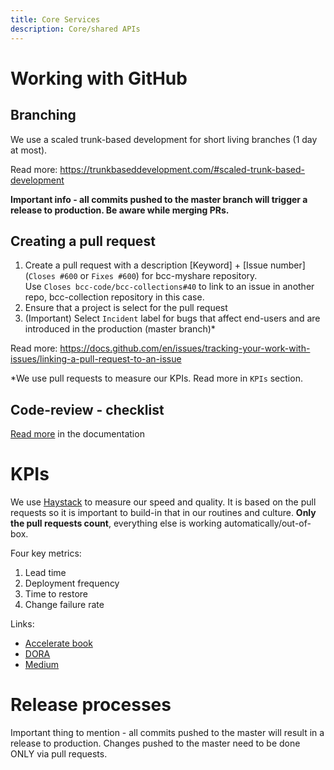 ```yaml
---
title: Core Services
description: Core/shared APIs
---
```



# Working with GitHub

## Branching
We use a scaled trunk-based development for short living branches (1 day at most).

Read more: https://trunkbaseddevelopment.com/#scaled-trunk-based-development

**Important info - all commits pushed to the master branch will trigger a release to production. Be aware while merging PRs.**

## Creating a pull request

1. Create a pull request with a description [Keyword] + [Issue number] (`Closes #600` or `Fixes #600`) for bcc-myshare repository. <br>Use `Closes bcc-code/bcc-collections#40` to link to an issue in another repo, bcc-collection repository in this case.
2. Ensure that a project is select for the pull request
3. (Important) Select `Incident` label for bugs that affect end-users and are introduced in the production (master branch)*

Read more: https://docs.github.com/en/issues/tracking-your-work-with-issues/linking-a-pull-request-to-an-issue

*We use pull requests to measure our KPIs. Read more in `KPIs` section.

## Code-review - checklist

[Read more](.docs/Processes/CodeReview.md) in the documentation

# KPIs
We use [Haystack](https://dash.usehaystack.io/app/overview) to measure our speed and quality. It is based on the pull requests so it is important to build-in that in our routines and culture. **Only the pull requests count**, everything else is working automatically/out-of-box.

Four key metrics:
1. Lead time
2. Deployment frequency
3. Time to restore
4. Change failure rate

Links: 
- [Accelerate book](https://www.amazon.com/Accelerate-Software-Performing-Technology-Organizations/dp/1942788339)
- [DORA](https://cloud.google.com/architecture/devops/technical)
- [Medium](https://medium.com/ingeniouslysimple/learning-from-the-accelerate-four-key-metrics-91725675e30a)


# Release processes

Important thing to mention - all commits pushed to the master will result in a release to production. Changes pushed to the master need to be done ONLY via pull requests.
